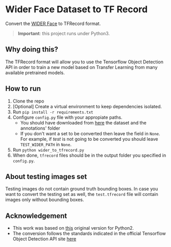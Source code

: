 # Wider Face Dataset to TF Record

Convert the [WIDER Face](http://mmlab.ie.cuhk.edu.hk/projects/WIDERFace/) to TFRecord format.

> **Important**: this project runs under Python3.

## Why doing this?

The TFRecord format will allow you to use the Tensorflow Object Detection API in order to train a new model based on Transfer Learning from many available pretrained models.

## How to run

1. Clone the repo
2. [Optional] Create a virtual environment to keep dependencies isolated.
3. Run `pip install -r requirements.txt`
4. Configure `config.py` file with your appropiate paths.
   * You should have downloaded from [here](http://mmlab.ie.cuhk.edu.hk/projects/WIDERFace/) the dataset and the annotations' folder
   * If you don't want a set to be converted then leave the field in `None`. For example, if *test* is not going to be converted you should leave `TEST_WIDER_PATH` in `None`.
5. Run `python wider_to_tfrecord.py`
6. When done, `tfrecord` files should be in the output folder you specified in `config.py`.


## About testing images set

Testing images do not contain ground truth bounding boxes. In case you want to convert the testing set as well, the `test.tfrecord` file will contain images only without bounding boxes.

## Acknowledgement

* This work was based on [this](https://github.com/yeephycho/widerface-to-tfrecord) original version for Python2.
* The conversion follows the standards indicated in the official Tensorflow Object Detection API site [here](https://github.com/tensorflow/models/blob/master/research/object_detection/g3doc/using_your_own_dataset.md)
